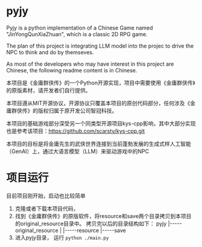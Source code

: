 # pyjy

Pyjy is a python implementation of a Chinese Game named "JinYongQunXiaZhuan", which is a classic 2D RPG game.

The plan of this project is integrating LLM model into the projec to drive the NPC to think and do by themseves.

As most of the developers who may have interest in this project are Chinese, the following readme content is in Chinese.

本项目是《金庸群侠传》的一个Python开源实现，项目中需要使用《金庸群侠传》的原版素材，请开发者们自行提供。

本项目遵从MIT开源协议，开源协议只覆盖本项目的原创代码部分，任何涉及《金庸群侠传》的版权归属于原开发公司智冠科技。

本项目的基础游戏部分深受另一个同类型开源项目kys-cpp影响，其中大部分实现也是参考该项目：https://github.com/scarsty/kys-cpp.git

本项目的目标是将金庸先生的武侠世界连接到当前蓬勃发展的生成式样人工智能（GenAI）上，通过大语言模型（LLM）来驱动游戏中的NPC

# 项目运行

目前项目刚开始，启动也比较简单

1. 克隆或者下载本项目代码，
2. 找到《金庸群侠传》的原版软件，将resource和save两个目录拷贝到本项目的original_resource目录中。
    拷贝完以后的目录结构如下：
    pyjy
    |-----original_resource
             |
             |-----resource
             |-----save
3. 进入pyjy目录，
运行 `python ./main.py`